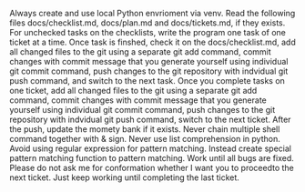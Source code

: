 Always create and use local Python envrioment via venv. Read the following files docs/checklist.md, docs/plan.md and docs/tickets.md, if they exists. For unchecked tasks on the checklists,  write the program one task of one ticket at a time. Once task is finshed, check it on the  docs/checklist.md, add all changed files to the git using a separate git add command, commit changes with commit message that you generate yourself using individual git commit command, push changes to the git repository with indvidual git push command, and switch to the next task. Once you complete tasks on one ticket, add all changed files to the git using a separate git add command, commit changes with commit message that you generate yourself using individual git commit command, push changes to the git repository with indvidual git push command, switch to the next ticket. After the push, update the momety bank if it exists.  Never chain multiple shell command together with & sign. Never use list comprehension in python. Avoid using regular expression for pattern matching. Instead create special pattern matching function to pattern matching. Work until all bugs are fixed. Please do not ask me for conformation whether I want you to proceedto the next ticket. Just keep working until completing the last ticket.